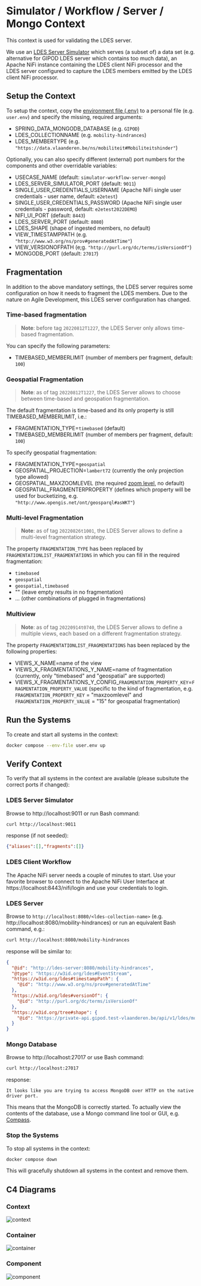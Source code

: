 # Simulator / Workflow / Server / Mongo Context
This context is used for validating the LDES server.

We use an [LDES Server Simulator](/ldes-server-simulator/README.md) which serves (a subset of) a data set (e.g. alternative for GIPOD LDES server which contains too much data), an Apache NiFi instance containing the LDES client NiFi processor and the LDES server configured to capture the LDES members emitted by the LDES client NiFi processor.

## Setup the Context
To setup the context, copy the [environment file (.env)](./.env) to a personal file (e.g. `user.env`) and specify the missing, required arguments:
* SPRING_DATA_MONGODB_DATABASE (e.g. `GIPOD`)
* LDES_COLLECTIONNAME (e.g. `mobility-hindrances`)
* LDES_MEMBERTYPE (e.g. `"https://data.vlaanderen.be/ns/mobiliteit#Mobiliteitshinder"`)

Optionally, you can also specify different (external) port numbers for the components and other overridable variables:
* USECASE_NAME (default: `simulator-workflow-server-mongo`)
* LDES_SERVER_SIMULATOR_PORT (default: `9011`)
* SINGLE_USER_CREDENTIALS_USERNAME (Apache NiFi single user credentials - user name, default: `e2etest`)
* SINGLE_USER_CREDENTIALS_PASSWORD (Apache NiFi single user credentials - password, default: `e2etest2022DEMO`)
* NIFI_UI_PORT (default: `8443`)
* LDES_SERVER_PORT (default: `8080`)
* LDES_SHAPE (shape of ingested members, no default)
* VIEW_TIMESTAMPPATH (e.g. `"http://www.w3.org/ns/prov#generatedAtTime"`)
* VIEW_VERSIONOFPATH (e;g. `"http://purl.org/dc/terms/isVersionOf"`)
* MONGODB_PORT (default: `27017`)

## Fragmentation
In addition to the above mandatory settings, the LDES server requires some configuration on how it needs to fragment the LDES members. Due to the nature on Agile Development, this LDES server configuration has changed.

### Time-based fragmentation
> **Note**: before tag `20220812T1227`, the LDES Server only allows time-based fragmentation.

You can specify the following parameters:
* TIMEBASED_MEMBERLIMIT (number of members per fragment, default: `100`)

### Geospatial Fragmentation
> **Note**: as of tag `20220812T1227`, the LDES Server allows to choose between time-based and geospation fragmentation.

The default fragmentation is time-based and its only property is still TIMEBASED_MEMBERLIMIT, i.e.:
* FRAGMENTATION_TYPE=`timebased` (default)
* TIMEBASED_MEMBERLIMIT (number of members per fragment, default: `100`)

To specify geospatial fragmentation:
* FRAGMENTATION_TYPE=`geospatial`
* GEOSPATIAL_PROJECTION=`lambert72` (currently the only projection type allowed)
* GEOSPATIAL_MAXZOOMLEVEL (the required [zoom level](https://wiki.openstreetmap.org/wiki/Zoom_levels), no default)
* GEOSPATIAL_FRAGMENTERPROPERTY (defines which property will be used for bucketizing, e.g. `"http://www.opengis.net/ont/geosparql#asWKT"`)

### Multi-level Fragmentation
> **Note**: as of tag `20220826t1001`, the LDES Server allows to define a multi-level fragmentation strategy.

The property `FRAGMENTATION_TYPE` has been replaced by `FRAGMENTATIONLIST_FRAGMENTATIONS` in which you can fill in the required fragmentation:
* `timebased`
* `geospatial`
* `geospatial,timebased`
* "" (leave empty results in no fragmentation)
* ... (other combinations of plugged in fragmentations)

### Multiview

> **Note**: as of tag `20220914t0740`, the LDES Server allows to define a multiple views, each based on a different fragmentation strategy.

The property `FRAGMENTATIONLIST_FRAGMENTATIONS` has been replaced by the following properties:
* VIEWS_X_NAME=name of the view
* VIEWS_X_FRAGMENTATIONS_Y_NAME=name of fragmentation (currently, only "timebased" and "geospatial" are supported)
* VIEWS_X_FRAGMENTATIONS_Y_CONFIG_`FRAGMENTATION_PROPERTY_KEY`=`FRAGMENTATION_PROPERTY_VALUE` (specific to the kind of fragmentation, e.g. `FRAGMENTATION_PROPERTY_KEY` = "maxzoomlevel" and `FRAGMENTATION_PROPERTY_VALUE` = "15" for geospatial fragmentation)

## Run the Systems
To create and start all systems in the context:
```bash
docker compose --env-file user.env up
```

## Verify Context
To verify that all systems in the context are available (please subsitute the correct ports if changed):

### LDES Server Simulator
Browse to http://localhost:9011 or run Bash command:
```bash
curl http://localhost:9011
```
response (if not seeded):
```json
{"aliases":[],"fragments":[]}
```

### LDES Client Workflow
The Apache NiFi server needs a couple of minutes to start. Use your favorite browser to connect to the Apache NiFi User Interface at https://localhost:8443/nifi/login and use your credentials to login.

### LDES Server
Browse to `http://localhost:8080/<ldes-collection-name>` (e.g. http://localhost:8080/mobility-hindrances) or run an equivalent Bash command, e.g.:
```bash
curl http://localhost:8080/mobility-hindrances
```
response will be similar to:
```json
{
  "@id": "http://ldes-server:8080/mobility-hindrances",
  "@type": "https://w3id.org/ldes#EventStream",
  "https://w3id.org/ldes#timestampPath": {
    "@id": "http://www.w3.org/ns/prov#generatedAtTime"
  },
  "https://w3id.org/ldes#versionOf": {
    "@id": "http://purl.org/dc/terms/isVersionOf"
  },
  "https://w3id.org/tree#shape": {
    "@id": "https://private-api.gipod.test-vlaanderen.be/api/v1/ldes/mobility-hindrances/shape"
  }
}
```

### Mongo Database
Browse to http://localhost:27017 or use Bash command:
```bash
curl http://localhost:27017
```
response:
```text
It looks like you are trying to access MongoDB over HTTP on the native driver port.
```
This means that the MongoDB is correctly started. To actually view the contents of the database, use a Mongo command line tool or GUI, e.g. [Compass](https://www.mongodb.com/products/compass).

### Stop the Systems
To stop all systems in the context:
```bash
docker compose down
```
This will gracefully shutdown all systems in the context and remove them.

## C4 Diagrams

### Context
![context](./artwork/demo-ldes-server.context.png)

### Container
![container](./artwork/demo-ldes-server.container.png)

### Component
![component](./artwork/demo-ldes-server.component.png)
